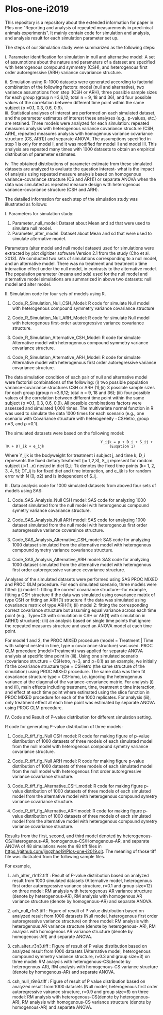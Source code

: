 # Plos-one-i2019
This repository is a repository about the extended information for paper in Plos one "Reporting and analysis of repeated measurements in
preclinical animals experiments". It mainly contain code for simulation and analysis, and analysis result for each simulation parameter set up.

The steps of our Simulation study were summarized as the following steps:

i.	Parameter identification for simulation in null and alternative model: 
      A set of assumptions about the nature and parameters of a dataset are specified with heterogenous compound symmetry (CSH), and 
      heterogenous first order autoregressive (ARH) variance covariance structure.
      
ii.	Simulation using R:
      1000 datasets were generated according to factorial combination of the following factors: model (null and alternative), 
      two variance assumptions from step I(CSH or ARH), three possible sample sizes for each group (group n =3,6,12; total n = 9, 18 
      and 36), and four possible values of the correlation between different time point within the same subject (ρ =0.1, 0.3, 0.6, 0.9).  
iii.	Statistical analyses of interest are performed on each simulated dataset, and the parameter estimates of interest these 
      analyses (e.g., p-values, etc.) are retained. Three models were analyzed for each simulation: repeated measures analysis 
      with heterogenous variance covariance structure (CSH, ARH), repeated measures analysis with homogenous variance covariance
      structure (CS, AR(1)) and separate ANOVA. The assumptions specified in step 1 is only for model I, and it was modified for 
      model II and model III. This analysis are repeated many times with 1000 datasets to obtain an empirical distribution of 
      parameter estimates. 
      
iv.	The obtained distributions of parameter estimate from these simulated datasets are analyzed to evaluate the question interest-
      what is the impact of analysis using repeated measure analysis based on homogenous variance-covariance structure (CS and AR(1)) 
      or separate ANOVA when the data was simulated as repeated measure design with heterogenous variance-covariance structure (CSH and
      ARH).


The detailed information for each step of the simulation study was illustrated as follows: 

I. Parameters for simulation study: 

1.	Parameter_null_model: Dataset about Mean and sd that were used to simulate null model.
2.	Parameter_alter_model: Dataset about Mean and sd that were used to simulate alternative model.

Parameters (alter model and null model dataset) used for simulations were extracted by plot digitizer software Version 2.1 
from the study (Cho et al. 2013). We conducted two sets of simulations corresponding to a null model, and an 
alternative model. There was no treatment and treatment x time interaction effect under the null model, in contrasts to the 
alternative model. The population parameter (means and sds) used for the null model and alternative model simulations are summarized
in above two datasets: null model and alter model.
 

II. Simulation code for four sets of models using R.

1.	Code_R_Simulation_Null_CSH_Model: 
      R code for simulate Null model with heterogenous compound symmetry variance covariance structure
      
2.	Code_R_Simulation_Null_ARH_Model: 
      R code for simulate Null model with heterogenous first-order autoregressive variance covariance structure.
      
3.	Code_R_Simulation_Alternative_CSH_Model: 
      R code for simulate Alternative model with heterogenous compound symmetry variance covariance structure.
      
4.	Code_R_Simulation_Alternative_ARH_Model:
      R code for simulate Alternative model with heterogenous first order autoregressive variance covariance structure.

The data simulation condition of each pair of null and alternative model were factorial combinations of the following: (i) two possible
population variance-covariance structures CSH or ARH (1);(ii) 3 possible sample sizes for each group (group n =3,6,12; total n = 9, 18 
and 36); (iii) four possible values of the correlation between different time point within the same subject (ρ =0.1, 0.3, 0.6, 0.9). 
All possible combinations factors were assessed and simulated 1,000 times. The multivariate normal function in R was used to simulate
the data 1000 times for each scenario (e.g., one scenario with Covariance structure with heterogeneity =CSHetro, group n=3, and ρ =0.1). 

The simulated datasets were based on the following model:
 
                                                Y_ijk = μ + D_i + S_ij + TK + DT_ik + e_ijk                              (Euqation 1) 
                                                
Where Y_ijk is the bodyweight for treatment i subject j, and time k, D_i represents the fixed dietary treatment (i= 1,2,3), S_ij represent for random subject (j=1…n) nested in diet D_i; Tk denotes the fixed time points (k= 1, 2, 3, 4, 5); DT_ij is for fixed diet and time interaction, and e_ijk is for random error with N (0, σ2) and is independent of S_ij.


III. Data analysis code for 1000 simulated datasets from aboved four sets of models using SAS:

1.	Code_SAS_Analysis_Null CSH model:
      SAS code for analyzing 1000 dataset simulated from the null model with heterogenous compound symetry variance covariance
      structure.
      
2.	Code_SAS_Analysis_Null ARH model:
      SAS code for analyzing 1000 dataset simulated from the null model with heterogenous first order autoregressive variance
      coveraince structure.
      
3.	Code_SAS_Analysis_Alternative_CSH_model:
      SAS code for analyzing 1000 dataset simulated from the alternative model with heterogenous compound symetry variance covariance
      structure.
      
4.	Code_SAS_Analysis_Alternative_ARH model:
      SAS code for analyzing 1000 dataset simulated from the alternative model with heterogenous first order autoregressive variance
      covariance structure.

Analyses of the simulated datasets were performed using SAS PROC MIXED and PROC GLM procedure. For each simulated scenario, three models were fitted: (i) model 1: fitting the correct covariance structure--for example, fitting a CSH structure if the data was simulated using covariance matrix of type CSH or fitting an ARH(1) structure if the data was simulated using covariance matrix of type ARH(1); (ii) model 2: fitting the corresponding correct covariance structure but assuming equal variance across each time point (e.g., Type=CS with simulation in CSH or AR(1) with simulation in ARH(1) structure); (iii) an analysis based on single time points that ignore the repeated measures structure and used an ANOVA model at each time point. 

For model 1 and 2, the PROC MIXED procedure (model = Treatment | Time with subject nested in time, type = covariance structure) was used. PROC GLM procedure (model=Treatment) was applied for separate ANOVA analysis at specific time point in (iii). Using one simulated scenario (covariance structure = CSHetro, n=3, and ρ=0.1) as an example, we initially fit the covariance structure type = CSHetro (the same structure of the simulation) using PROC MIXED procedure. The same data was then fit covariance structure type = CSHomo, i.e. ignoring the heterogenous variance at the diagonal of the variance-covariance matrix. For analysis (i) and (ii), main effects including treatment, time, treatment x time interaction, and effect at each time point where estimated using the slice function in PROC MIXED procedure for each of the 1000 replicates. For analysis (iii), only treatment effect at each time point was estimated by separate ANOVA using PROC GLM procedure. 


IV. Code and Result of P-value distribution for different simulation setting.

R code for generating P-value distribution of three models:

1.	Code_R_tiff_fig_Null CSH model:
      R code for making figure of p-value distribution of 1000 datasets of three models of each simulated model from the null model with
      heterogenous compound symetry variance covariance structure.
      
2.	Code_R_tiff_fig_Null ARH model:
      R code for making figure p-value distribution of 1000 datasets of three models of each simulated model from the null model with
      heterogenous first order autoregressive variance covariance structure.
      
3.	Code_R_tiff_fig_Alternative_CSH_model:
      R code for making figure p-value distribution of 1000 datasets of three models of each simulated model from the alternative model
      with heterogenous compound symetry variance covariance structure.
      
4.	Code_R_tiff_fig_Alternative_ARH model:
      R code for making figure p-value distribution of 1000 datasets of three models of each simulated model from the alternative model
      with heterogenous compound symetry variance covariance structure.


Results from the first, second, and third model denoted by heterogenous-CS/Heterogenous-AR, homogenous-CS/Homogenous-AR, and separate ANOVA of 48 simulations were the 48 tiff files in https://github.com/jingzhao19/Plos-one-i2019.git. The meaning of those tiff file was illustrated from the following sample files.

For example,

1.    arh_alter_r1n12.tiff :
      Result of P-value distribution based on analyzed result from 1000 simulated datasets (Alternative model, heterogenous first order
      autoregressive variance structure, r=0.1 and group size=12) on three model: RM analysis with heterogenous AR variance structure
      (denote by heterogenous-AR), RM analysis with homogenous AR variance structure (denote by homogenous-AR) and separate ANOVA.

2.    arh_null_r1n3.tiff :
      Figure of result of P value distribution based on analyzed result from 1000 datasets (Null model, heterogenous first order 
      autoregressive variance structure) on three model: RM analysis with heterogenous AR variance structure (denote by heterogenous-
      AR), RM analysis with homogenous AR variance structure (denote by homogenous-AR) and separate ANOVA.
      
3.    csh_alter_r3n3.tiff :
      Figure of result of P value distribution based on analyzed result from 1000 datasets (Alternative model, heterogenous compound 
      symmetry variance structure, r=0.3 and group size=3) on three model: RM analysis with heterogenous-CS(denote by heterogenous-AR),
      RM analysis with homogenous-CS variance structure (denote by homogenous-AR) and separate ANOVA.
  
4.    csh_null_r9n6.tiff :
      Figure of result of P value distribution based on analyzed result from 1000 datasets (Null model, heterogenous first order
      autoregressive vairance structure, r=0.9 and group size=6) on three model: RM analysis with heterogenous-CS(denote by
      heterogenous-AR), RM analysis with homogenous-CS variance structure (denote by homogenous-AR) and separate ANOVA.




